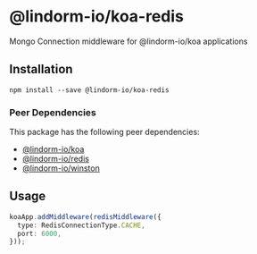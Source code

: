 # @lindorm-io/koa-redis
Mongo Connection middleware for @lindorm-io/koa applications

## Installation
```shell script
npm install --save @lindorm-io/koa-redis
```

### Peer Dependencies
This package has the following peer dependencies: 
* [@lindorm-io/koa](https://www.npmjs.com/package/@lindorm-io/koa)
* [@lindorm-io/redis](https://www.npmjs.com/package/@lindorm-io/redis)
* [@lindorm-io/winston](https://www.npmjs.com/package/@lindorm-io/winston)

## Usage

```typescript
koaApp.addMiddleware(redisMiddleware({
  type: RedisConnectionType.CACHE,
  port: 6000,
}));
```
